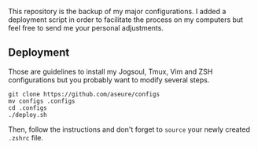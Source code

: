 This repository is the backup of my major configurations. I added a deployment
script in order to facilitate the process on my computers but feel free to
send me your personal adjustments.

## Deployment

Those are guidelines to install my Jogsoul, Tmux, Vim and ZSH configurations
but you probably want to modify several steps.

```
git clone https://github.com/aseure/configs
mv configs .configs
cd .configs
./deploy.sh
```

Then, follow the instructions and don't forget to `source` your newly created
`.zshrc` file.
